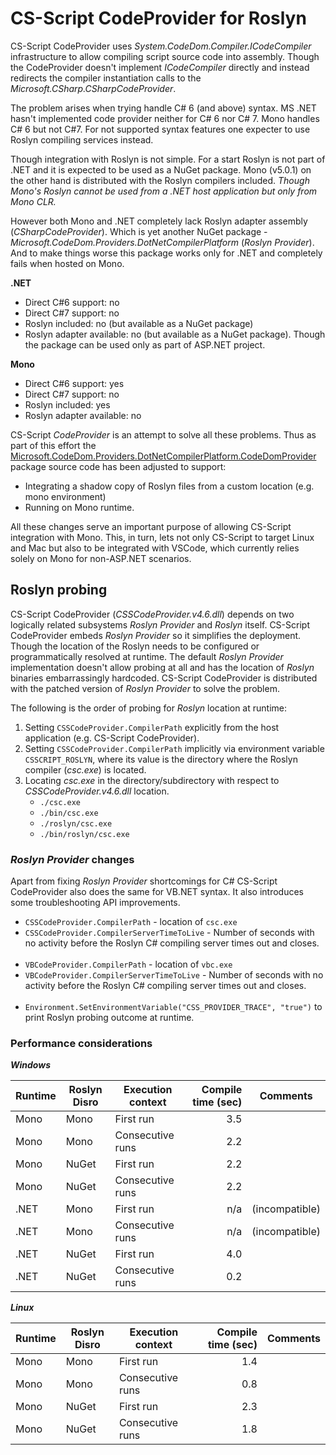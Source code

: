 # CS-Script CodeProvider for Roslyn

CS-Script CodeProvider uses _System.CodeDom.Compiler.ICodeCompiler_ infrastructure to allow compiling script source code into assembly. Though the CodeProvider doesn't implement _ICodeCompiler_ directly and instead redirects the compiler instantiation calls to the _Microsoft.CSharp.CSharpCodeProvider_.

The problem arises when trying handle C# 6 (and above) syntax. MS .NET hasn't implemented code provider neither for C# 6 nor C# 7. Mono handles C# 6 but not C#7. For not supported syntax features one expecter to use Roslyn compiling services instead. 

Though integration with Roslyn is not simple. For a start Roslyn is not part of .NET and it is expected to be used as a NuGet package. Mono (v5.0.1) on the other hand is distributed with the Roslyn compilers included. _Though Mono's Roslyn cannot be used from a .NET host application but only from Mono CLR._ 

However both Mono and .NET completely lack Roslyn adapter assembly (_CSharpCodeProvider_). Which is yet another NuGet package - _Microsoft.CodeDom.Providers.DotNetCompilerPlatform_ (_Roslyn Provider_). And to make things worse this package works only for .NET and completely fails when hosted on Mono. 

__.NET__
- Direct C#6 support: no 
- Direct C#7 support: no
- Roslyn included: no (but available as a NuGet package)
- Roslyn adapter available: no (but available as a NuGet package). Though the package can be used only as part of ASP.NET project.

__Mono__
- Direct C#6 support: yes 
- Direct C#7 support: no
- Roslyn included: yes
- Roslyn adapter available: no

CS-Script _CodeProvider_ is an attempt to solve all these problems. Thus as part of this effort the [Microsoft.CodeDom.Providers.DotNetCompilerPlatform.CodeDomProvider](https://github.com/aspnet/RoslynCodeDomProvider) package source code has been adjusted to support:

- Integrating a shadow copy of Roslyn files from a custom location (e.g. mono environment)
- Running on Mono runtime.

All these changes serve an important purpose of allowing CS-Script  integration with Mono. This, in turn, lets not only CS-Script to target Linux and Mac but also to be integrated with VSCode, which currently relies solely on Mono for non-ASP.NET scenarios.


## Roslyn probing

CS-Script CodeProvider (_CSSCodeProvider.v4.6.dll_) depends on two logically related subsystems _Roslyn Provider_ and _Roslyn_ itself. CS-Script CodeProvider embeds _Roslyn Provider_ so it simplifies the deployment. Though the location of the Roslyn needs to be configured or programmatically resolved at runtime. The default _Roslyn Provider_ implementation doesn't allow probing at all and has the location of _Roslyn_ binaries embarrassingly hardcoded.  CS-Script CodeProvider is distributed with the patched version of _Roslyn Provider_ to solve the problem. 

The following is the order of probing for _Roslyn_ location at runtime:
1. Setting `CSSCodeProvider.CompilerPath` explicitly from the host application (e.g. CS-Script CodeProvider).
2. Setting `CSSCodeProvider.CompilerPath` implicitly via environment variable `CSSCRIPT_ROSLYN`, where its value is the directory where the Roslyn compiler (_csc.exe_) is located.
3. Locating _csc.exe_ in the directory/subdirectory with respect to _CSSCodeProvider.v4.6.dll_ location.
    - `./csc.exe` 
    - `./bin/csc.exe`
    - `./roslyn/csc.exe`
    - `./bin/roslyn/csc.exe`
             
### _Roslyn Provider_ changes             
Apart from fixing _Roslyn Provider_ shortcomings for C# CS-Script CodeProvider also does the same for VB.NET syntax. It also introduces some troubleshooting API improvements.

* `CSSCodeProvider.CompilerPath` - location of `csc.exe`
* `CSSCodeProvider.CompilerServerTimeToLive` - Number of seconds with no activity before the Roslyn C# compiling server times out and closes.</br></br>
* `VBCodeProvider.CompilerPath` - location of `vbc.exe`
* `VBCodeProvider.CompilerServerTimeToLive` - Number of seconds with no activity before the Roslyn C# compiling server times out and closes.</br></br>
* `Environment.SetEnvironmentVariable("CSS_PROVIDER_TRACE", "true")` to print Roslyn probing outcome at runtime.  


### Performance considerations

__*Windows*__


|Runtime| Roslyn Disro | Execution context | Compile time (sec) |Comments           |
|-------| -------------|-------------------| ------------------:|-------------------|
| Mono  | Mono         | First run         |                3.5 |                   |
| Mono  | Mono         | Consecutive runs  |                2.2 |                   |
| Mono  | NuGet        | First run         |                2.2 |                   |
| Mono  | NuGet        | Consecutive runs  |                2.2 |                   |
| .NET  | Mono         | First run         |                n/a |    (incompatible) |
| .NET  | Mono         | Consecutive runs  |                n/a |    (incompatible) |
| .NET  | NuGet        | First run         |                4.0 |                   |
| .NET  | NuGet        | Consecutive runs  |                0.2 |                   |

__*Linux*__


|Runtime| Roslyn Disro | Execution context | Compile time (sec) |Comments           |
|-------| -------------|-------------------| ------------------:|-------------------|
| Mono  | Mono         | First run         |                1.4 |                   |
| Mono  | Mono         | Consecutive runs  |                0.8 |                   |
| Mono  | NuGet        | First run         |                2.3 |                   |
| Mono  | NuGet        | Consecutive runs  |                1.8 |                   |
